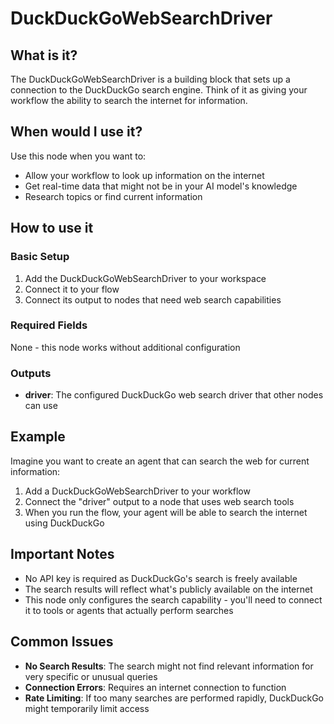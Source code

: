 # DuckDuckGoWebSearchDriver

## What is it?

The DuckDuckGoWebSearchDriver is a building block that sets up a connection to the DuckDuckGo search engine. Think of it as giving your workflow the ability to search the internet for information.

## When would I use it?

Use this node when you want to:

- Allow your workflow to look up information on the internet
- Get real-time data that might not be in your AI model's knowledge
- Research topics or find current information

## How to use it

### Basic Setup

1. Add the DuckDuckGoWebSearchDriver to your workspace
1. Connect it to your flow
1. Connect its output to nodes that need web search capabilities

### Required Fields

None - this node works without additional configuration

### Outputs

- **driver**: The configured DuckDuckGo web search driver that other nodes can use

## Example

Imagine you want to create an agent that can search the web for current information:

1. Add a DuckDuckGoWebSearchDriver to your workflow
1. Connect the "driver" output to a node that uses web search tools
1. When you run the flow, your agent will be able to search the internet using DuckDuckGo

## Important Notes

- No API key is required as DuckDuckGo's search is freely available
- The search results will reflect what's publicly available on the internet
- This node only configures the search capability - you'll need to connect it to tools or agents that actually perform searches

## Common Issues

- **No Search Results**: The search might not find relevant information for very specific or unusual queries
- **Connection Errors**: Requires an internet connection to function
- **Rate Limiting**: If too many searches are performed rapidly, DuckDuckGo might temporarily limit access
